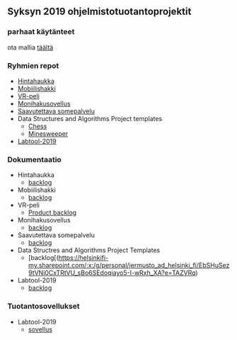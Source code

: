 ## Syksyn 2019 ohjelmistotuotantoprojektit

### parhaat käytänteet

ota mallia [täältä](https://github.com/ohtu-ohjaajat/OhTuHistory/blob/master/reference.md)

### Ryhmien repot

- [Hintahaukka](https://github.com/Hintahaukka)
- [Mobiilishakki](https://github.com/Mobiilishakki/Mobiilishakki)
- [VR-peli](https://github.com/ohtuprojekti-farmasia/farmasia-vr)
- [Monihakusovellus](https://github.com/Ohtu-FaceTed)
- [Saavutettava somepalvelu](https://github.com/kohdataan)
- Data Structures and Algorithms Project templates
  - [Chess](https://github.com/TiraLabra/chess)
  - [Minesweeper](https://github.com/TiraLabra/minesweeper)
- [Labtool-2019](https://github.com/UniversityOfHelsinkiCS/labtool)

### Dokumentaatio

- Hintahaukka
  - [backlog](https://docs.google.com/spreadsheets/d/1Mazq4EFbfbMsLPeCpOckbu11LNR1Ki2RiNf460z-rpU/edit#gid=517998298)
- Mobiilishakki 
  - [backlog](https://docs.google.com/spreadsheets/d/1zG-0s1h2mIXxn2nuR7uvuNg6FT7avz7rtKZj1EuxpaE/edit#gid=1)
- VR-peli
  - [Product backlog](https://github.com/ohtuprojekti-farmasia/farmasia-vr/projects/1)
- Monihakusovellus
  - [backlog](https://github.com/Ohtu-FaceTed/FaceTed-Search/projects)
- Saavutettava somepalvelu
  - [backlog](https://github.com/orgs/kohdataan/projects/2)
- Data Structres and Algorithms Project Templates
  - [backlog[(https://helsinkifi-my.sharepoint.com/:x:/g/personal/jermusto_ad_helsinki_fi/EbSHuSez9tVNi0CxTRtVU_sBo6SEdoqiayo5-I-wRxh_XA?e=TAZVRq)
- Labtool-2019
  - [backlog](https://github.com/UniversityOfHelsinkiCS/labtool/projects/3)


### Tuotantosovellukset
- Labtool-2019
  - [sovellus](https://study.cs.helsinki.fi/labtool)
